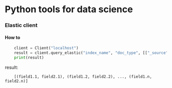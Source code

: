 # Python tools for data science

### Elastic client

#### How to
```python
    client = Client("localhost")
    result = client.query_elastic("index_name", "doc_type", [["_source", "field1"], ["_source", "field2"]])
    print(result)
```
result:
```
    [(field1.1, field2.1), (field1.2, field2.2), ..., (field1.n, field2.n)]
```
